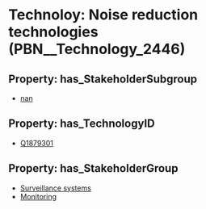 # Technoloy: __Noise reduction technologies__ (PBN__Technology_2446)

## Property: has_StakeholderSubgroup

* [nan](PBN__TechSubgroup_7)

## Property: has_TechnologyID

* [Q1879301](Q1879301)

## Property: has_StakeholderGroup

* [Surveillance systems](PBN__TechGroup_6)
* [Monitoring](PBN__TechGroup_8)

